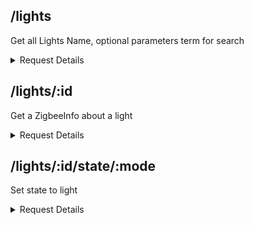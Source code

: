 ## /lights

Get all Lights Name, optional parameters term for search

<details> 
    <summary>Request Details</summary>

**URL** : `/lights`

**Method** : `GET`

**Auth required** : YES

**Permissions required** : Admin

**Data constraints** : `{?term => String }`

### Success Responses

**Code** : `200 OK`

**Content** : 
```json
[
  {
    "value": "xxxxxxx"
  }
]
```
</details> 

## /lights/:id

Get a ZigbeeInfo about a light

<details> 
    <summary>Request Details</summary>

**URL** : `/lights/:id`

**Method** : `GET`

**Auth required** : YES

**Permissions required** : Admin

**Data constraints** : `{:id => Int}`

### Success Responses

**Code** : `200 OK`

**Content** : 
```json
{
  "state": {
    "on": false,
    "bri": 254,
    "hue": 64261,
    "sat": 189,
    "effect": "none",
    "xy": [
      0.5842,
      0.3124
    ],
    "ct": 153,
    "alert": "select",
    "colormode": "xy",
    "mode": "homeautomation",
    "reachable": true
  },
  "swupdate": {
    "state": "noupdates",
    "lastinstall": "2018-12-04T23:35:41"
  },
  "type": "Extended color light",
  "name": "Hue color lamp 1",
  "modelid": "LCT015",
  "manufacturername": "Signify Netherlands B.V.",
  "productname": "Hue color lamp",
  "capabilities": {
    "certified": true,
    "control": {
      "mindimlevel": 1000,
      "maxlumen": 806,
      "colorgamuttype": "C",
      "colorgamut": [
        [
          0.6915,
          0.3083
        ],
        [
          0.17,
          0.7
        ],
        [
          0.1532,
          0.0475
        ]
      ],
      "ct": {
        "min": 153,
        "max": 500
      }
    },
    "streaming": {
      "renderer": true,
      "proxy": true
    }
  },
  "config": {
    "archetype": "sultanbulb",
    "function": "mixed",
    "direction": "omnidirectional",
    "startup": {
      "mode": "safety",
      "configured": true
    }
  },
  "uniqueid": "00:17:88:01:04:85:1d:35-0b",
  "swversion": "1.46.13_r26312",
  "swconfigid": "52E3234B",
  "productid": "Philips-LCT015-1-A19ECLv5"
}
```

### Error Responses

**Code** : `404 Not Found` || `504 Gateway Timeout`

**Content** : 

```json
{
  "success": false,
  "errors": [
    "..."
  ]
}
```
</details> 

## /lights/:id/state/:mode

Set state to light

<details> 
    <summary>Request Details</summary>

**URL** : `/lights/:id/state/:mode`

**Method** : `GET`

**Auth required** : YES

**Permissions required** : Admin

**Data constraints** : `{:id => Int, :mode => Int(0|1)}`

### Success Responses

**Code** : `200 OK`

**Content** : 
```json
{
  "success": true,
  "errors": []
}
```

### Error Responses

**Code** : `404 Not Found` || `504 Gateway Timeout`

**Content** : 

```json
{
  "success": false,
  "errors": [
    "..."
  ]
}
```
</details> 

